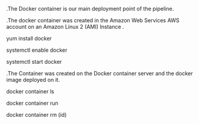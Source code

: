.The Docker container is our main deployment point of the pipeline.

.The docker container was created in the Amazon Web Services AWS account on an Amazon Linux 2 (AMI) Instance .

yum install docker 

systemctl enable docker

systemctl start docker


.The Container was created on the Docker container server and the docker image deployed on it. 

docker container ls


docker container run

docker container rm (id)





